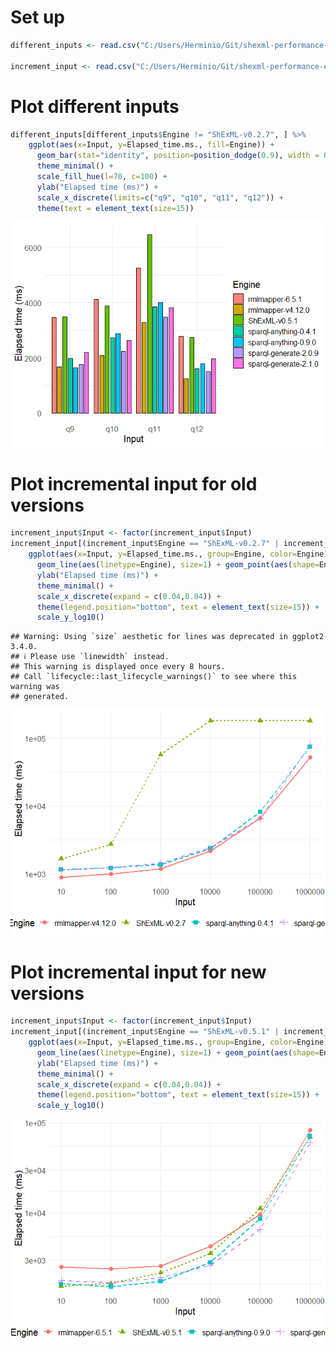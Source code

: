 # Set up

``` r
different_inputs <- read.csv("C:/Users/Herminio/Git/shexml-performance-evaluation/sparql-anything-experiment/experiment/results/different_inputs.csv", sep=';')

increment_input <- read.csv("C:/Users/Herminio/Git/shexml-performance-evaluation/sparql-anything-experiment/experiment/results/increment_input.csv", sep=';')
```

# Plot different inputs

``` r
different_inputs[different_inputs$Engine != "ShExML-v0.2.7", ] %>%
    ggplot(aes(x=Input, y=Elapsed_time.ms., fill=Engine)) +
      geom_bar(stat="identity", position=position_dodge(0.9), width = 0.7, color="black") + 
      theme_minimal() + 
      scale_fill_hue(l=70, c=100) +
      ylab("Elapsed time (ms)") +
      scale_x_discrete(limits=c("q9", "q10", "q11", "q12")) + 
      theme(text = element_text(size=15))
```

![](sparql-anything-experiment-analysis_files/figure-markdown_github/unnamed-chunk-2-1.png)

# Plot incremental input for old versions

``` r
increment_input$Input <- factor(increment_input$Input)
increment_input[(increment_input$Engine == "ShExML-v0.2.7" | increment_input$Engine == "sparql-anything-0.4.1" | increment_input$Engine == "rmlmapper-v4.12.0" | increment_input$Engine == "sparql-generate-2.0.9"), ] %>%
    ggplot(aes(x=Input, y=Elapsed_time.ms., group=Engine, color=Engine)) +
      geom_line(aes(linetype=Engine), size=1) + geom_point(aes(shape=Engine), size=3) +
      ylab("Elapsed time (ms)") +
      theme_minimal() + 
      scale_x_discrete(expand = c(0.04,0.04)) +
      theme(legend.position="bottom", text = element_text(size=15)) + 
      scale_y_log10()
```

    ## Warning: Using `size` aesthetic for lines was deprecated in ggplot2 3.4.0.
    ## ℹ Please use `linewidth` instead.
    ## This warning is displayed once every 8 hours.
    ## Call `lifecycle::last_lifecycle_warnings()` to see where this warning was
    ## generated.

![](sparql-anything-experiment-analysis_files/figure-markdown_github/unnamed-chunk-3-1.png)

# Plot incremental input for new versions

``` r
increment_input$Input <- factor(increment_input$Input)
increment_input[(increment_input$Engine == "ShExML-v0.5.1" | increment_input$Engine == "sparql-anything-0.9.0" | increment_input$Engine == "rmlmapper-6.5.1" | increment_input$Engine == "sparql-generate-2.1.0"), ] %>%
    ggplot(aes(x=Input, y=Elapsed_time.ms., group=Engine, color=Engine)) +
      geom_line(aes(linetype=Engine), size=1) + geom_point(aes(shape=Engine), size=3) +
      ylab("Elapsed time (ms)") +
      theme_minimal() + 
      scale_x_discrete(expand = c(0.04,0.04)) +
      theme(legend.position="bottom", text = element_text(size=15)) + 
      scale_y_log10()
```

![](sparql-anything-experiment-analysis_files/figure-markdown_github/unnamed-chunk-4-1.png)
